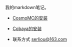 我的markdown笔记。

+ [CosmoMC的安装](2020-03-24-CosmoMC.md)

+ [Cobaya的安装](2022-01-08-Cobaya.md)

+ 联系方式 serliou@163.com

